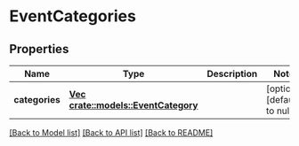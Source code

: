 # EventCategories

## Properties
Name | Type | Description | Notes
------------ | ------------- | ------------- | -------------
**categories** | [**Vec <crate::models::EventCategory>**](EventCategory.md) |  | [optional] [default to null]

[[Back to Model list]](../README.md#documentation-for-models) [[Back to API list]](../README.md#documentation-for-api-endpoints) [[Back to README]](../README.md)


